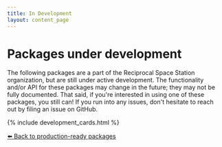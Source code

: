 ```yaml
---
title: In Development
layout: content_page
---
```


# Packages under development

The following packages are a part of the Reciprocal Space Station organization, but are still under active development. The functionality and/or API for these packages may change in the future; they may not be fully documented. That said, if you're interested in using one of these packages, you still can! If you run into any issues, don't hesitate to reach out by filing an issue on GitHub. 

{% include development_cards.html %}

<p><a href="/">⬅️ Back to production-ready packages</a></p>

